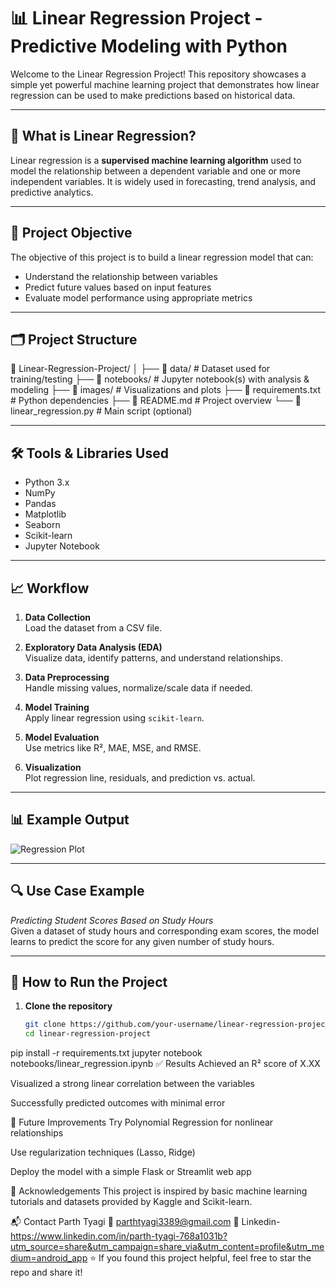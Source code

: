 # 📊 Linear Regression Project - Predictive Modeling with Python

Welcome to the Linear Regression Project! This repository showcases a simple yet powerful machine learning project that demonstrates how linear regression can be used to make predictions based on historical data.

---

## 🧠 What is Linear Regression?

Linear regression is a **supervised machine learning algorithm** used to model the relationship between a dependent variable and one or more independent variables. It is widely used in forecasting, trend analysis, and predictive analytics.

---

## 🎯 Project Objective

The objective of this project is to build a linear regression model that can:

- Understand the relationship between variables
- Predict future values based on input features
- Evaluate model performance using appropriate metrics

---

## 🗂️ Project Structure

📁 Linear-Regression-Project/
│
├── 📂 data/ # Dataset used for training/testing
├── 📂 notebooks/ # Jupyter notebook(s) with analysis & modeling
├── 📂 images/ # Visualizations and plots
├── 📄 requirements.txt # Python dependencies
├── 📄 README.md # Project overview
└── 📄 linear_regression.py # Main script (optional)

---

## 🛠️ Tools & Libraries Used

- Python 3.x
- NumPy
- Pandas
- Matplotlib
- Seaborn
- Scikit-learn
- Jupyter Notebook

---

## 📈 Workflow

1. **Data Collection**  
   Load the dataset from a CSV file.

2. **Exploratory Data Analysis (EDA)**  
   Visualize data, identify patterns, and understand relationships.

3. **Data Preprocessing**  
   Handle missing values, normalize/scale data if needed.

4. **Model Training**  
   Apply linear regression using `scikit-learn`.

5. **Model Evaluation**  
   Use metrics like R², MAE, MSE, and RMSE.

6. **Visualization**  
   Plot regression line, residuals, and prediction vs. actual.

---

## 📊 Example Output

![Regression Plot](images/regression_plot.png)

---

## 🔍 Use Case Example

*Predicting Student Scores Based on Study Hours*  
Given a dataset of study hours and corresponding exam scores, the model learns to predict the score for any given number of study hours.

---

## 🚀 How to Run the Project

1. **Clone the repository**
   ```bash
   git clone https://github.com/your-username/linear-regression-project.git
   cd linear-regression-project
pip install -r requirements.txt
jupyter notebook notebooks/linear_regression.ipynb
✅ Results
Achieved an R² score of X.XX

Visualized a strong linear correlation between the variables

Successfully predicted outcomes with minimal error

📌 Future Improvements
Try Polynomial Regression for nonlinear relationships

Use regularization techniques (Lasso, Ridge)

Deploy the model with a simple Flask or Streamlit web app

🙌 Acknowledgements
This project is inspired by basic machine learning tutorials and datasets provided by Kaggle and Scikit-learn.

📬 Contact
Parth Tyagi 
📧 parthtyagi3389@gmail.com
🔗 Linkedin-https://www.linkedin.com/in/parth-tyagi-768a1031b?utm_source=share&utm_campaign=share_via&utm_content=profile&utm_medium=android_app
⭐ If you found this project helpful, feel free to star the repo and share it!


